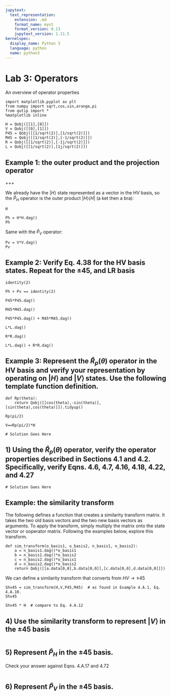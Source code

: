 ```yaml
---
jupytext:
  text_representation:
    extension: .md
    format_name: myst
    format_version: 0.13
    jupytext_version: 1.11.5
kernelspec:
  display_name: Python 3
  language: python
  name: python3
---
```


# Lab 3: Operators
An overview of operator properties

```{code-cell} ipython3
import matplotlib.pyplot as plt
from numpy import sqrt,cos,sin,arange,pi
from qutip import *
%matplotlib inline
```

```{code-cell} ipython3
H = Qobj([[1],[0]])
V = Qobj([[0],[1]])
P45 = Qobj([[1/sqrt(2)],[1/sqrt(2)]])
M45 = Qobj([[1/sqrt(2)],[-1/sqrt(2)]])
R = Qobj([[1/sqrt(2)],[-1j/sqrt(2)]])
L = Qobj([[1/sqrt(2)],[1j/sqrt(2)]])
```

## Example 1: the outer product and the projection operator

+++

We already have the $|H\rangle$ state represented as a vector in the HV basis, so the $\hat{P}_H$ operator is the outer product $|H\rangle\langle H|$ (a ket then a bra):

```{code-cell} ipython3
H
```

```{code-cell} ipython3
Ph = H*H.dag()
Ph
```

Same with the $\hat{P}_V$ operator:

```{code-cell} ipython3
Pv = V*V.dag()
Pv
```

## Example 2: Verify Eq. 4.38 for the HV basis states. Repeat for the ±45, and LR basis

```{code-cell} ipython3
identity(2)
```

```{code-cell} ipython3
Ph + Pv == identity(2)
```

```{code-cell} ipython3
P45*P45.dag()
```

```{code-cell} ipython3
M45*M45.dag()
```

```{code-cell} ipython3
P45*P45.dag() + M45*M45.dag()
```

```{code-cell} ipython3
L*L.dag()
```

```{code-cell} ipython3
R*R.dag()
```

```{code-cell} ipython3
L*L.dag() + R*R.dag()
```

## Example 3: Represent the $\hat{R}_p(\theta)$ operator in the HV basis and verify your representation by operating on $|H\rangle$ and $|V\rangle$ states. Use the following template function definition.

```{code-cell} ipython3
def Rp(theta):
    return Qobj([[cos(theta),-sin(theta)],[sin(theta),cos(theta)]]).tidyup()
```

```{code-cell} ipython3
Rp(pi/2)
```

```{code-cell} ipython3
V==Rp(pi/2)*H
```

```{code-cell} ipython3
# Solution Goes Here
```

## 1) Using the $\hat{R}_p(\theta)$ operator, verify the operator properties described in Sections 4.1 and 4.2. Specifically, verify Eqns. 4.6, 4.7, 4.16, 4.18, 4.22, and 4.27

```{code-cell} ipython3
# Solution Goes Here
```

## Example: the similarity transform
The following defines a function that creates a similarity transform matrix. It takes the two old basis vectors and the two new basis vectors as arguments. To apply the transform, simply multiply the matrix onto the state vector or ooperator matrix. Following the examples below, explore this transform.

```{code-cell} ipython3
def sim_transform(o_basis1, o_basis2, n_basis1, n_basis2):
    a = n_basis1.dag()*o_basis1
    b = n_basis1.dag()*o_basis2
    c = n_basis2.dag()*o_basis1
    d = n_basis2.dag()*o_basis2
    return Qobj([[a.data[0,0],b.data[0,0]],[c.data[0,0],d.data[0,0]]])
```

We can define a similarity transform that converts from $HV\rightarrow \pm 45$

```{code-cell} ipython3
Shv45 = sim_transform(H,V,P45,M45)  # as found in Example 4.A.1, Eq. 4.A.10.
Shv45
```

```{code-cell} ipython3
Shv45 * H  # compare to Eq. 4.A.12
```

## 4) Use the similarity transform to represent $|V\rangle$ in the ±45 basis

```{code-cell} ipython3

```

## 5) Represent $\hat{P}_H$ in the ±45 basis.
Check your answer against Eqns. 4.A.17 and 4.72

```{code-cell} ipython3

```

## 6) Represent $\hat{P}_V$ in the ±45 basis.

```{code-cell} ipython3

```
